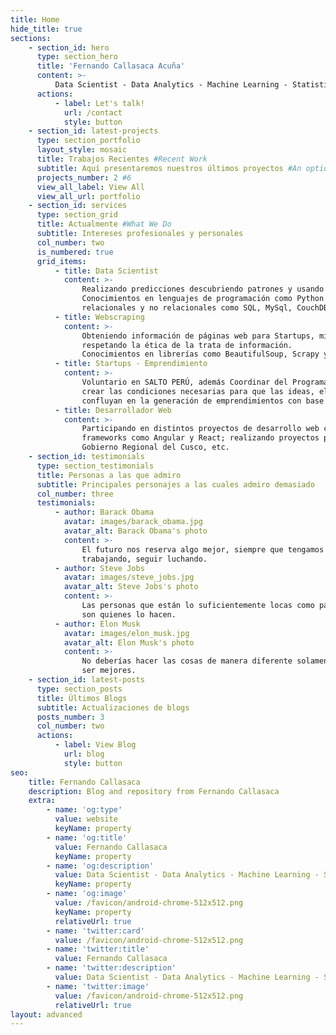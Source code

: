 ```yaml
---
title: Home
hide_title: true
sections:
    - section_id: hero
      type: section_hero
      title: 'Fernando Callasaca Acuña'
      content: >-
          Data Scientist - Data Analytics - Machine Learning - Statistics - Startups - Emprendimiento - Software Engineer - Web Developer - 🇵🇪
      actions:
          - label: Let's talk!
            url: /contact
            style: button
    - section_id: latest-projects
      type: section_portfolio
      layout_style: mosaic
      title: Trabajos Recientes #Recent Work
      subtitle: Aquí presentaremos nuestros últimos proyectos #An optional subtitle of the section
      projects_number: 2 #6
      view_all_label: View All
      view_all_url: portfolio
    - section_id: services
      type: section_grid
      title: Actualmente #What We Do
      subtitle: Intereses profesionales y personales
      col_number: two
      is_numbered: true
      grid_items:
          - title: Data Scientist
            content: >-
                Realizando predicciones descubriendo patrones y usando algoritmos de Machine Learning.
                Conocimientos en lenguajes de programación como Python y R con bases de datos
                relacionales y no relacionales como SQL, MySql, CouchDB, etc.
          - title: Webscraping
            content: >-
                Obteniendo información de páginas web para Startups, micro empresas y proyectos personales,
                respetando la ética de la trata de información.
                Conocimientos en librerías como BeautifulSoup, Scrapy y Selenium.
          - title: Startups - Emprendimiento
            content: >-
                Voluntario en SALTO PERÚ, además Coordinar del Programa de AtisunLab cuya misión es
                crear las condiciones necesarias para que las ideas, el conocimiento, la tecnología y la educación
                confluyan en la generación de emprendimientos con base tecnológica.
          - title: Desarrollador Web
            content: >-
                Participando en distintos proyectos de desarrollo web como Frontend Developer utilizando
                frameworks como Angular y React; realizando proyectos para Adinelsa, Ministerio de Energía y Minas,
                Gobierno Regional del Cusco, etc.
    - section_id: testimonials
      type: section_testimonials
      title: Personas a las que admiro
      subtitle: Principales personajes a las cuales admiro demasiado
      col_number: three
      testimonials:
          - author: Barack Obama
            avatar: images/barack_obama.jpg
            avatar_alt: Barack Obama's photo
            content: >-
                El futuro nos reserva algo mejor, siempre que tengamos el valor de seguir intentándolo,
                trabajando, seguir luchando.
          - author: Steve Jobs
            avatar: images/steve_jobs.jpg
            avatar_alt: Steve Jobs's photo
            content: >-
                Las personas que están lo suficientemente locas como para pensar que pueden cambiar el mundo,
                son quienes lo hacen.
          - author: Elon Musk
            avatar: images/elon_musk.jpg
            avatar_alt: Elon Musk's photo
            content: >-
                No deberías hacer las cosas de manera diferente solamente para que sean distintas. Necesitan
                ser mejores.
    - section_id: latest-posts
      type: section_posts
      title: Últimos Blogs
      subtitle: Actualizaciones de blogs
      posts_number: 3
      col_number: two
      actions:
          - label: View Blog
            url: blog
            style: button
seo:
    title: Fernando Callasaca
    description: Blog and repository from Fernando Callasaca
    extra:
        - name: 'og:type'
          value: website
          keyName: property
        - name: 'og:title'
          value: Fernando Callasaca
          keyName: property
        - name: 'og:description'
          value: Data Scientist - Data Analytics - Machine Learning - Statistics - Startups - Emprendimiento - Software Engineer - Web Developer - 🇵🇪
          keyName: property
        - name: 'og:image'
          value: /favicon/android-chrome-512x512.png
          keyName: property
          relativeUrl: true
        - name: 'twitter:card'
          value: /favicon/android-chrome-512x512.png
        - name: 'twitter:title'
          value: Fernando Callasaca
        - name: 'twitter:description'
          value: Data Scientist - Data Analytics - Machine Learning - Statistics - Startups - Emprendimiento - Software Engineer - Web Developer - 🇵🇪
        - name: 'twitter:image'
          value: /favicon/android-chrome-512x512.png
          relativeUrl: true
layout: advanced
---
```

